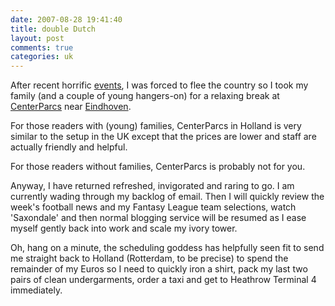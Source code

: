 ```yaml
---
date: 2007-08-28 19:41:40
title: double Dutch
layout: post
comments: true
categories: uk
---
```

After recent horrific
[events](http://news.bbc.co.uk/sport1/hi/football/eng_prem/6941879.stm),
I was forced to flee the country so I took my family (and a couple of
young hangers-on) for a relaxing break at
[CenterParcs](http://www.centerparcs.com/EN/GB/villages/kempervennen)
near
[Eindhoven](http://www.nbrightside.com/blog/2006/02/19/poor-mans-satellite-navigation/).

For those readers with (young) families, CenterParcs in Holland is very
similar to the setup in the UK except that the prices are lower and
staff are actually friendly and helpful.

For those readers without families, CenterParcs is probably not for you.

Anyway, I have returned refreshed, invigorated and raring to go. I am
currently wading through my backlog of email. Then I will quickly review
the week's football news and my Fantasy League team selections, watch
'Saxondale' and then normal blogging service will be resumed as I ease
myself gently back into work and scale my ivory tower.

Oh, hang on a minute, the scheduling goddess has helpfully seen fit to
send me straight back to Holland (Rotterdam, to be precise) to spend the
remainder of my Euros so I need to quickly iron a shirt, pack my last
two pairs of clean undergarments, order a taxi and get to Heathrow
Terminal 4 immediately.
